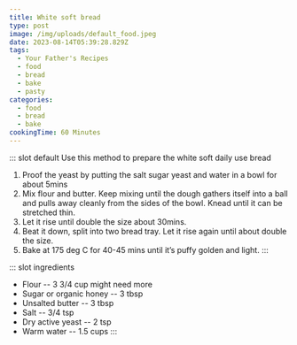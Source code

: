 ```yaml
---
title: White soft bread
type: post
image: /img/uploads/default_food.jpeg
date: 2023-08-14T05:39:28.829Z
tags:
  - Your Father's Recipes
  - food
  - bread
  - bake
  - pasty
categories:
  - food
  - bread
  - bake
cookingTime: 60 Minutes
---
```

::: slot default
Use this method to prepare the white soft daily use bread  

<!-- more -->

1. Proof the yeast by putting the salt sugar yeast and water in a bowl for about 5mins 
2. Mix flour and butter. Keep mixing until the dough gathers itself into a ball and pulls away cleanly from the sides of the bowl. Knead until it can be stretched thin. 
3. Let it rise until double the size about 30mins.
4. Beat it down, split into two bread tray. Let it rise again until about double the size. 
5. Bake at 175 deg C for 40-45 mins until it’s puffy golden and light. 
   :::

::: slot ingredients

* Flour -- 3 3/4 cup might need more 
* Sugar or organic honey -- 3 tbsp
* Unsalted butter -- 3 tbsp
* Salt -- 3/4 tsp
* Dry active yeast -- 2 tsp
* Warm water -- 1.5 cups
  :::
